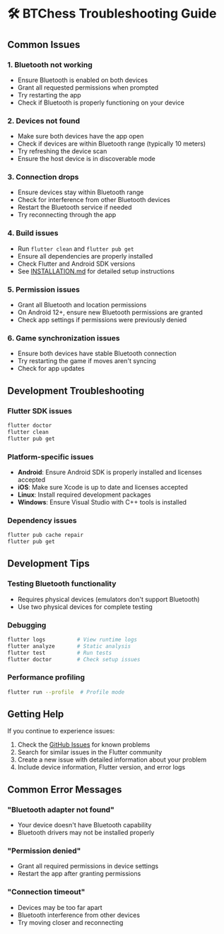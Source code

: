 # 🛠️ BTChess Troubleshooting Guide

## Common Issues

### 1. Bluetooth not working
- Ensure Bluetooth is enabled on both devices
- Grant all requested permissions when prompted
- Try restarting the app
- Check if Bluetooth is properly functioning on your device

### 2. Devices not found
- Make sure both devices have the app open
- Check if devices are within Bluetooth range (typically 10 meters)
- Try refreshing the device scan
- Ensure the host device is in discoverable mode

### 3. Connection drops
- Ensure devices stay within Bluetooth range
- Check for interference from other Bluetooth devices
- Restart the Bluetooth service if needed
- Try reconnecting through the app

### 4. Build issues
- Run `flutter clean` and `flutter pub get`
- Ensure all dependencies are properly installed
- Check Flutter and Android SDK versions
- See [INSTALLATION.md](INSTALLATION.md) for detailed setup instructions

### 5. Permission issues
- Grant all Bluetooth and location permissions
- On Android 12+, ensure new Bluetooth permissions are granted
- Check app settings if permissions were previously denied

### 6. Game synchronization issues
- Ensure both devices have stable Bluetooth connection
- Try restarting the game if moves aren't syncing
- Check for app updates

## Development Troubleshooting

### Flutter SDK issues
```bash
flutter doctor
flutter clean
flutter pub get
```

### Platform-specific issues
- **Android**: Ensure Android SDK is properly installed and licenses accepted
- **iOS**: Make sure Xcode is up to date and licenses accepted
- **Linux**: Install required development packages
- **Windows**: Ensure Visual Studio with C++ tools is installed

### Dependency issues
```bash
flutter pub cache repair
flutter pub get
```

## Development Tips

### Testing Bluetooth functionality
- Requires physical devices (emulators don't support Bluetooth)
- Use two physical devices for complete testing

### Debugging
```bash
flutter logs          # View runtime logs
flutter analyze       # Static analysis
flutter test          # Run tests
flutter doctor        # Check setup issues
```

### Performance profiling
```bash
flutter run --profile  # Profile mode
```

## Getting Help

If you continue to experience issues:

1. Check the [GitHub Issues](repository-url/issues) for known problems
2. Search for similar issues in the Flutter community
3. Create a new issue with detailed information about your problem
4. Include device information, Flutter version, and error logs

## Common Error Messages

### "Bluetooth adapter not found"
- Your device doesn't have Bluetooth capability
- Bluetooth drivers may not be installed properly

### "Permission denied"
- Grant all required permissions in device settings
- Restart the app after granting permissions

### "Connection timeout"
- Devices may be too far apart
- Bluetooth interference from other devices
- Try moving closer and reconnecting
